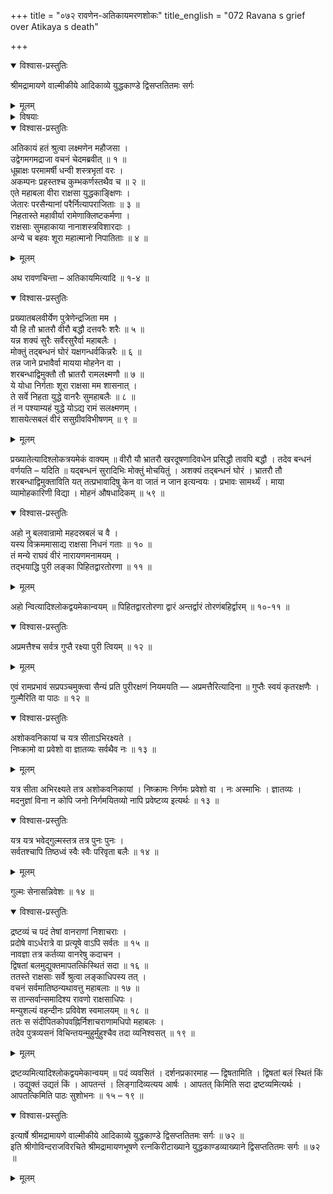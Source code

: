+++
title = "०७२ रावणेन-अतिकायमरणशोकः"
title_english = "072 Ravana s grief over Atikaya s death"

+++

<details open><summary>विश्वास-प्रस्तुतिः</summary>

श्रीमद्रामायणे वाल्मीकीये आदिकाव्ये युद्धकाण्डे द्विसप्ततितमः सर्गः
</details>

<details><summary>मूलम्</summary>

श्रीमद्रामायणे वाल्मीकीये आदिकाव्ये युद्धकाण्डे द्विसप्ततितमः सर्गः
</details>

<details><summary>विषयाः</summary>

अतिकायनिधनश्रवणविषण्णेनरावणेन धूम्राक्षप्रभृतिबन्धुजनस्मरणेनतच्छोचनपूर्वकं राक्षसान्प्रतिविशेषतो नगरादिरक्षणनियोजनपूर्वकं भवनप्रवेशः ॥ १ ॥

</details>

<details open><summary>विश्वास-प्रस्तुतिः</summary>

अतिकायं हतं श्रुत्वा लक्ष्मणेन महौजसा ।  
उद्वेगमगमद्राजा वचनं चेदमब्रवीत् ॥ १ ॥  
धूम्राक्षः परमामर्षी धन्वी शस्त्रभृतां वरः ।  
अकम्पनः प्रहस्तश्च कुम्भकर्णस्तथैव च ॥ २ ॥  
एते महाबला वीरा राक्षसा युद्धकाङ्क्षिणः ।  
जेतारः परसैन्यानां परैर्नित्यापराजिताः ॥ ३ ॥  
निहतास्ते महावीर्या रामेणाक्लिष्टकर्मणा ।  
राक्षसाः सुमहाकाया नानाशस्त्रविशारदाः ।  
अन्ये च बहवः शूरा महात्मानो निपातिताः ॥ ४ ॥
</details>

<details><summary>मूलम्</summary>

अतिकायं हतं श्रुत्वा लक्ष्मणेन महौजसा ।  
उद्वेगमगमद्राजा वचनं चेदमब्रवीत् ॥ १ ॥  
धूम्राक्षः परमामर्षी धन्वी शस्त्रभृतां वरः ।  
अकम्पनः प्रहस्तश्च कुम्भकर्णस्तथैव च ॥ २ ॥  
एते महाबला वीरा राक्षसा युद्धकाङ्क्षिणः ।  
जेतारः परसैन्यानां परैर्नित्यापराजिताः ॥ ३ ॥  
निहतास्ते महावीर्या रामेणाक्लिष्टकर्मणा ।  
राक्षसाः सुमहाकाया नानाशस्त्रविशारदाः ।  
अन्ये च बहवः शूरा महात्मानो निपातिताः ॥ ४ ॥
</details>

अथ रावणचिन्ता – अतिकायमित्यादि ॥ १-४ ॥

<details open><summary>विश्वास-प्रस्तुतिः</summary>

प्रख्यातबलवीर्येण पुत्रेणेन्द्रजिता मम ।  
यौ हि तौ भ्रातरौ वीरौ बद्धौ दत्तवरैः शरैः ॥ ५ ॥  
यन्न शक्यं सुरैः सर्वैरसुरैर्वा महाबलैः ।  
मोक्तुं तद्बन्धनं घोरं यक्षगन्धर्वकिन्नरैः ॥ ६ ॥  
तन्न जाने प्रभावैर्वा मायया मोहनेन वा ।  
शरबन्धाद्विमुक्तौ तौ भ्रातरौ रामलक्ष्मणौ ॥ ७ ॥  
ये योधा निर्गताः शूरा राक्षसा मम शासनात् ।  
ते सर्वे निहता युद्धे वानरैः सुमहाबलैः ॥ ८ ॥  
तं न पश्याम्यहं युद्धे योऽद्य रामं सलक्ष्मणम् ।  
शासयेत्सबलं वीरं ससुग्रीवविभीषणम् ॥ ९ ॥
</details>

<details><summary>मूलम्</summary>

प्रख्यातबलवीर्येण पुत्रेणेन्द्रजिता मम ।  
यौ हि तौ भ्रातरौ वीरौ बद्धौ दत्तवरैः शरैः ॥ ५ ॥  
यन्न शक्यं सुरैः सर्वैरसुरैर्वा महाबलैः ।  
मोक्तुं तद्बन्धनं घोरं यक्षगन्धर्वकिन्नरैः ॥ ६ ॥  
तन्न जाने प्रभावैर्वा मायया मोहनेन वा ।  
शरबन्धाद्विमुक्तौ तौ भ्रातरौ रामलक्ष्मणौ ॥ ७ ॥  
ये योधा निर्गताः शूरा राक्षसा मम शासनात् ।  
ते सर्वे निहता युद्धे वानरैः सुमहाबलैः ॥ ८ ॥  
तं न पश्याम्यहं युद्धे योऽद्य रामं सलक्ष्मणम् ।  
शासयेत्सबलं वीरं ससुग्रीवविभीषणम् ॥ ९ ॥
</details>

प्रख्यातेत्यादिश्लोकत्रयमेकं वाक्यम् ॥ वीरौ यौ भ्रातरौ खरदूषणादिवधेन प्रसिद्धौ तावपि बद्धौ । तदेव बन्धनं वर्णयति – यदिति ॥ यद्बन्धनं सुरादिभिः मोक्तुं मोचयितुं । अशक्यं तद्बन्धनं घोरं । भ्रातरौ तौ शरबन्धाद्विमुक्ताविति यत् तत्प्रभावादिषु केन वा जातं न जान इत्यन्वयः । प्रभावः सामर्थ्यं । माया व्यामोहकारिणी विद्या । मोहनं औषधादिकम् ॥ ५९ ॥

<details open><summary>विश्वास-प्रस्तुतिः</summary>

अहो नु बलवान्रामो महदस्रबलं च वै ।  
यस्य विक्रममासाद्य राक्षसा निधनं गताः ॥ १० ॥  
तं मन्ये राघवं वीरं नारायणमनामयम् ।  
तद्भयाद्धि पुरी लङ्का पिहितद्वारतोरणा ॥ ११ ॥
</details>

<details><summary>मूलम्</summary>

अहो नु बलवान्रामो महदस्रबलं च वै ।  
यस्य विक्रममासाद्य राक्षसा निधनं गताः ॥ १० ॥  
तं मन्ये राघवं वीरं नारायणमनामयम् ।  
तद्भयाद्धि पुरी लङ्का पिहितद्वारतोरणा ॥ ११ ॥
</details>

अहो न्वित्यादिश्लोकद्वयमेकान्वयम् ॥ पिहितद्वारतोरणा द्वारं अन्तर्द्वारं तोरणंबहिर्द्वारम् ॥ १०-११ ॥

<details open><summary>विश्वास-प्रस्तुतिः</summary>

अप्रमत्तैश्च सर्वत्र गुप्तै रक्ष्या पुरी त्वियम् ॥ १२ ॥
</details>

<details><summary>मूलम्</summary>

अप्रमत्तैश्च सर्वत्र गुप्तै रक्ष्या पुरी त्वियम् ॥ १२ ॥
</details>

एवं रामप्रभावं सप्रपञ्चमुक्त्वा सैन्यं प्रति पुरीरक्षणं नियमयति — अप्रमत्तैरित्यादिना ॥ गुप्तैः स्वयं कृतरक्षणैः । गुल्मैरिति वा पाठः ॥ १२ ॥

<details open><summary>विश्वास-प्रस्तुतिः</summary>

अशोकवनिकायां च यत्र सीताऽभिरक्ष्यते ।  
निष्क्रामो वा प्रवेशो वा ज्ञातव्यः सर्वथैव नः ॥ १३ ॥
</details>

<details><summary>मूलम्</summary>

अशोकवनिकायां च यत्र सीताऽभिरक्ष्यते ।  
निष्क्रामो वा प्रवेशो वा ज्ञातव्यः सर्वथैव नः ॥ १३ ॥
</details>

यत्र सीता अभिरक्ष्यते तत्र अशोकवनिकायां । निष्क्रामः निर्गमः प्रवेशो वा । नः अस्माभिः । ज्ञातव्यः । मदनुज्ञां विना न कोपि जनो निर्गमयितव्यो नापि प्रवेष्टव्य इत्यर्थः ॥ १३ ॥

<details open><summary>विश्वास-प्रस्तुतिः</summary>

यत्र यत्र भवेद्गुल्मस्तत्र तत्र पुनः पुनः ।  
सर्वतश्चापि तिष्ठध्वं स्वैः स्वैः परिवृता बलैः ॥ १४ ॥
</details>

<details><summary>मूलम्</summary>

यत्र यत्र भवेद्गुल्मस्तत्र तत्र पुनः पुनः ।  
सर्वतश्चापि तिष्ठध्वं स्वैः स्वैः परिवृता बलैः ॥ १४ ॥
</details>

गुल्मः सेनासन्निवेशः ॥ १४ ॥

<details open><summary>विश्वास-प्रस्तुतिः</summary>

द्रष्टव्यं च पदं तेषां वानराणां निशाचराः ।  
प्रदोषे वाऽर्धरात्रे वा प्रत्यूषे वाऽपि सर्वतः ॥ १५ ॥  
नावज्ञा तत्र कर्तव्या वानरेषु कदाचन ।  
द्विषतां बलमुद्युक्तमापतत्किंस्थितं सदा ॥ १६ ॥  
ततस्ते राक्षसाः सर्वे श्रुत्वा लङ्काधिपस्य तत् ।  
वचनं सर्वमातिष्ठन्यथावत्तु महाबलाः ॥ १७ ॥  
स तान्सर्वान्समादिश्य रावणो राक्षसाधिपः ।  
मन्युशल्यं वहन्दीनः प्रविवेश स्वमालयम् ॥ १८ ॥  
ततः स संदीपितकोपवह्निर्निशाचराणामधिपो महाबलः ।  
तदेव पुत्रव्यसनं विचिन्तयन्मुहुर्मुहुश्चैव तदा व्यनिश्वसत् ॥ १९ ॥
</details>

<details><summary>मूलम्</summary>

द्रष्टव्यं च पदं तेषां वानराणां निशाचराः ।  
प्रदोषे वाऽर्धरात्रे वा प्रत्यूषे वाऽपि सर्वतः ॥ १५ ॥  
नावज्ञा तत्र कर्तव्या वानरेषु कदाचन ।  
द्विषतां बलमुद्युक्तमापतत्किंस्थितं सदा ॥ १६ ॥  
ततस्ते राक्षसाः सर्वे श्रुत्वा लङ्काधिपस्य तत् ।  
वचनं सर्वमातिष्ठन्यथावत्तु महाबलाः ॥ १७ ॥  
स तान्सर्वान्समादिश्य रावणो राक्षसाधिपः ।  
मन्युशल्यं वहन्दीनः प्रविवेश स्वमालयम् ॥ १८ ॥  
ततः स संदीपितकोपवह्निर्निशाचराणामधिपो महाबलः ।  
तदेव पुत्रव्यसनं विचिन्तयन्मुहुर्मुहुश्चैव तदा व्यनिश्वसत् ॥ १९ ॥
</details>

द्रष्टव्यमित्यादिश्लोकद्वयमेकान्वयम् ॥ पदं व्यवसितं । दर्शनप्रकारमाह — द्विषतामिति । द्विषतां बलं स्थितं किं । उद्युक्तं उद्यतं किं । आपतन्तं । लिङ्गादिव्यत्यय आर्षः । आपतत् किमिति सदा द्रष्टव्यमित्यर्थः । आपतत्किमिति पाठः सुशोभनः ॥ १५ – १९ ॥

<details open><summary>विश्वास-प्रस्तुतिः</summary>

इत्यार्षे श्रीमद्रामायणे वाल्मीकीये आदिकाव्ये युद्धकाण्डे द्विसप्ततितमः सर्गः ॥ ७२ ॥  
इति श्रीगोविन्दराजविरचिते श्रीमद्रामायणभूषणे रत्नकिरीटाख्याने युद्धकाण्डव्याख्याने द्विसप्ततितमः सर्गः ॥ ७२ ॥
</details>

<details><summary>मूलम्</summary>

इत्यार्षे श्रीमद्रामायणे वाल्मीकीये आदिकाव्ये युद्धकाण्डे द्विसप्ततितमः सर्गः ॥ ७२ ॥  
इति श्रीगोविन्दराजविरचिते श्रीमद्रामायणभूषणे रत्नकिरीटाख्याने युद्धकाण्डव्याख्याने द्विसप्ततितमः सर्गः ॥ ७२ ॥
</details>

